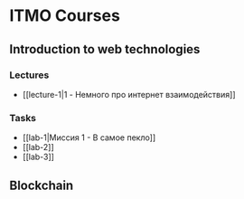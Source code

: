 # ITMO Courses

## Introduction to web technologies
### Lectures
- [[lecture-1|1 - Немного про интернет взаимодействия]] 
### Tasks
- [[lab-1|Миссия 1 - В самое пекло]] 
- [[lab-2]]  
- [[lab-3]]  
## Blockchain
